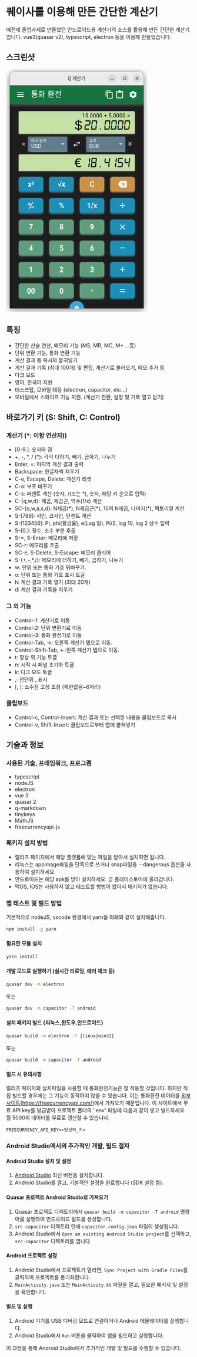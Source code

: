 # 퀘이사를 이용해 만든 간단한 계산기

예전에 졸업과제로 만들었던 안드로이드용 계산기의 소스를 활용해 만든 간단한 계산기 입니다. vue3(quasar v2), typescript, electron 등을 이용해 만들었습니다.

## 스크린샷

![Screenshot](https://github.com/from104/qcalc/raw/main/assets/screenshot_v0.8.0-ko.png)

## 특징

- 간단한 산술 연산, 메모리 기능 (MS, MR, MC, M+ ...등)
- 단위 변환 기능, 통화 변환 기능
- 계산 결과 등 복사와 붙혀넣기
- 계산 결과 기록 (최대 100개) 및 편집, 계산기로 불러오기, 메모 추가 등
- 다크 모드
- 영어, 한국어 지원
- 데스크탑, 모바일 대응 (electron, capacitor, etc...)
- 모바일에서 스와이프 기능 지원. (계산기 전환, 설정 및 기록 열고 닫기)

## 바로가기 키 (S: Shift, C: Control)

### 계산기 (\*: 이항 연산자))

- [0-9\.]: 숫자와 점
- +, -, \*, / (\*): 각각 더하기, 빼기, 곱하기, 나누기
- Enter, =: 마지막 계산 결과 출력
- Backspace: 한글자씩 지우기
- C-e, Escape, Delete: 계산기 리셋
- C-a: 부호 바꾸기
- C-s: 퍼센트 계산 (숫자, /(또는 \*), 숫자, 해당 키 순으로 입력)
- C-{q,w,d}: 제곱, 제곱근, 역수(1/x) 계산
- SC-{q,w,a,s,d}: N제곱(\*), N제곱근(\*), 10의 N제곱, 나머지(\*), 팩토리얼 계산
- S-[789]: 사인, 코사인, 탄젠트 계산
- S-[123456]: Pi, phi(황금율), e(Log 밑), Pi/2, log 10, log 2 상수 입력
- S-[0\.]: 정수, 소수 부분 추출
- S-=, S-Enter: 메모리에 저장
- SC-r: 메모리를 호출
- SC-e, S-Delete, S-Escape: 메모리 클리어
- S-{+,-,*,/}: 메모리에 더하기, 빼기, 곱하기, 나누기
- w: 단위 또는 통화 기호 뒤바꾸기.
- o: 단위 또는 통화 기호 표시 토글
- h: 계산 결과 기록 열기 (최대 20개)
- d: 계산 결과 기록을 지우기

### 그 외 기능

- Control-1: 계산기로 이동
- Control-2: 단위 변환기로 이동
- Control-3: 통화 환전기로 이동
- Control-Tab, ->: 오른쪽 계산기 탭으로 이동.
- Control-Shift-Tab, <-:왼쪽 계산기 탭으로 이동.
- t: 항상 위 기능 토글
- n: 시작 시 패널 초기화 토글
- k: 다크 모드 토글
- ,: 천단위 , 표시
- [, ]: 소수점 고정 조정 (제한없음~6자리)

### 클립보드

- Control-c, Control-Insert: 계산 결과 또는 선택한 내용을 클립보드로 복사
- Control-v, Shift-Insert: 클립보드로부터 앱에 붙혀넣기

## 기술과 정보

### 사용된 기술, 프래임워크, 프로그램

- typescript
- nodeJS
- electron
- vue 3
- quasar 2
- q-markdown
- tinykeys
- MathJS
- freecurrencyapi-js

### 패키지 설치 방법

- 릴리즈 페이지에서 해당 플랫폼에 맞는 파일을 받아서 설치하면 됩니다.
- 리눅스는 appimage파일을 단독으로 쓰거나 snap파일을 --dangerous 옵션을 사용하여 설치하세요.
- 안드로이드는 해당 apk를 받아 설치하세요. 곧 플레이스토어에 올라갑니다.
- 맥OS, IOS는 사용하지 않고 테스트할 방법이 없어서 패키지가 없습니다.

### 앱 테스트 및 빌드 방법

기본적으로 nodeJS, vscode 환경에서 yarn을 아래와 같이 설치해줍니다.

```bash
npm install -g yarn
```

#### 필요한 모듈 설치

```bash
yarn install
```

#### 개발 모드로 실행하기 (실시간 리로딩, 에러 체크 등)

```bash
quasar dev -m electron
```

또는

```bash
quasar dev -m capacitor -T android
```

#### 설치 패키지 빌드 {리눅스,윈도우,안드로이드}

```bash
quasar build -m electron -T {linux|win32}
```

또는

```bash
quasar build -m capacitor -T android
```

#### 빌드 시 유의사항

릴리즈 페이지의 설치파일을 사용할 때 통화환전기능은 잘 작동할 것입니다. 하지만 직접 빌드할 경우에는 그 기능이 동작하지 않을 수 있습니다. 이는 통화환전 데이터를 [외부 사이트(https://freecurrencyapi.com/)](https://freecurrencyapi.com/)에서 가져오기 때문입니다. 이 사이트에서 무료 API key를 발급받아 프로젝트 폴더의 '.env' 파일에 다음과 같이 넣고 빌드하세요. 월 5000회 데이터를 무료로 갱신할 수 있습니다.

```plaintext
FREECURRENCY_API_KEY=<당신의_키>
```

### Android Studio에서의 추가적인 개발, 빌드 절차

#### Android Studio 설치 및 설정

1. [Android Studio](https://developer.android.com/studio) 최신 버전을 설치합니다.
2. Android Studio를 열고, 기본적인 설정을 완료합니다 (SDK 설정 등).

#### Quasar 프로젝트 Android Studio로 가져오기

1. Quasar 프로젝트 디렉토리에서 `quasar build -m capacitor -T android` 명령어를 실행하여 안드로이드 빌드를 생성합니다.
2. `src-capacitor` 디렉토리 안에 `capacitor.config.json` 파일이 생성됩니다.
3. Android Studio에서 `Open an existing Android Studio project`를 선택하고, `src-capacitor` 디렉토리를 엽니다.

#### Android 프로젝트 설정

1. Android Studio에서 프로젝트가 열리면, `Sync Project with Gradle Files`를 클릭하여 프로젝트를 동기화합니다.
2. `MainActivity.java` 또는 `MainActivity.kt` 파일을 열고, 필요한 패키지 및 설정을 확인합니다.

#### 빌드 및 실행

1. Android 기기를 USB 디버깅 모드로 연결하거나 Android 에뮬레이터를 실행합니다.
2. Android Studio에서 `Run` 버튼을 클릭하여 앱을 빌드하고 실행합니다.

이 과정을 통해 Android Studio에서 추가적인 개발 및 빌드를 수행할 수 있습니다.

